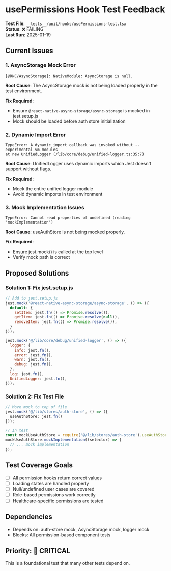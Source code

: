 # usePermissions Hook Test Feedback

**Test File**: `__tests__/unit/hooks/usePermissions-test.tsx`  
**Status**: ❌ FAILING  
**Last Run**: 2025-01-19  

## Current Issues

### 1. AsyncStorage Mock Error
```
[@RNC/AsyncStorage]: NativeModule: AsyncStorage is null.
```

**Root Cause**: The AsyncStorage mock is not being loaded properly in the test environment.

**Fix Required**:
- Ensure `@react-native-async-storage/async-storage` is mocked in jest.setup.js
- Mock should be loaded before auth store initialization

### 2. Dynamic Import Error
```
TypeError: A dynamic import callback was invoked without --experimental-vm-modules
at new UnifiedLogger (/lib/core/debug/unified-logger.ts:35:7)
```

**Root Cause**: UnifiedLogger uses dynamic imports which Jest doesn't support without flags.

**Fix Required**:
- Mock the entire unified logger module
- Avoid dynamic imports in test environment

### 3. Mock Implementation Issues
```
TypeError: Cannot read properties of undefined (reading 'mockImplementation')
```

**Root Cause**: useAuthStore is not being mocked properly.

**Fix Required**:
- Ensure jest.mock() is called at the top level
- Verify mock path is correct

## Proposed Solutions

### Solution 1: Fix jest.setup.js
```javascript
// Add to jest.setup.js
jest.mock('@react-native-async-storage/async-storage', () => ({
  default: {
    setItem: jest.fn(() => Promise.resolve()),
    getItem: jest.fn(() => Promise.resolve(null)),
    removeItem: jest.fn(() => Promise.resolve()),
  }
}));

jest.mock('@/lib/core/debug/unified-logger', () => ({
  logger: {
    info: jest.fn(),
    error: jest.fn(),
    warn: jest.fn(),
    debug: jest.fn(),
  },
  log: jest.fn(),
  UnifiedLogger: jest.fn(),
}));
```

### Solution 2: Fix Test File
```typescript
// Move mock to top of file
jest.mock('@/lib/stores/auth-store', () => ({
  useAuthStore: jest.fn()
}));

// In test
const mockUseAuthStore = require('@/lib/stores/auth-store').useAuthStore;
mockUseAuthStore.mockImplementation((selector) => {
  // ... mock implementation
});
```

## Test Coverage Goals

- [ ] All permission hooks return correct values
- [ ] Loading states are handled properly
- [ ] Null/undefined user cases are covered
- [ ] Role-based permissions work correctly
- [ ] Healthcare-specific permissions are tested

## Dependencies

- Depends on: auth-store mock, AsyncStorage mock, logger mock
- Blocks: All permission-based component tests

## Priority: 🔴 CRITICAL

This is a foundational test that many other tests depend on.